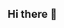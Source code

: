 ## Hi there 👋

<!--
**hjrayd/hjrayd** is a ✨ _special_ ✨ repository because its `README.md` (this file) appears on your GitHub profile.


![Hajar Ayaddouz](https://github.com/user-attachments/assets/803f4e94-f40e-4d5a-a126-e5270e0b1625)
